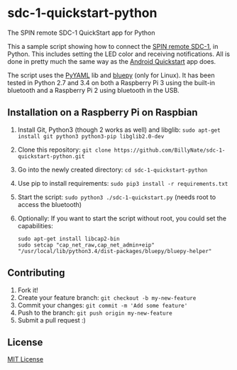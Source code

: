 # sdc-1-quickstart-python
The SPIN remote SDC-1 QuickStart app for Python

This a sample script showing how to connect the [SPIN remote SDC-1](http://spinremote.com), in Python.
This includes setting the LED color and receiving notifications. All is done in pretty much the same way as the [Android Quickstart](https://github.com/SPINremote/sdc-1-quickstart-android) app does.

The script uses the [PyYAML](http://pyyaml.org) lib and [bluepy](https://github.com/IanHarvey/bluepy) (only for Linux).
It has been tested in Python 2.7 and 3.4 on both a Raspberry Pi 3 using the built-in bluetooth and a Raspberry Pi 2 using bluetooth in the USB.

## Installation on a Raspberry Pi on Raspbian
1. Install Git, Python3 (though 2 works as well) and libglib: `sudo apt-get install git python3 python3-pip libglib2.0-dev`
2. Clone this repository: `git clone https://github.com/BillyNate/sdc-1-quickstart-python.git`
3. Go into the newly created directory: `cd sdc-1-quickstart-python`
4. Use pip to install requirements: `sudo pip3 install -r requirements.txt`
5. Start the script: `sudo python3 ./sdc-1-quickstart.py` (needs root to access the bluetooth)
6. Optionally: If you want to start the script without root, you could set the capabilities:

    ```
    sudo apt-get install libcap2-bin
    sudo setcap "cap_net_raw,cap_net_admin+eip" "/usr/local/lib/python3.4/dist-packages/bluepy/bluepy-helper"
    ```

## Contributing
1. Fork it!
2. Create your feature branch: `git checkout -b my-new-feature`
3. Commit your changes: `git commit -m 'Add some feature'`
4. Push to the branch: `git push origin my-new-feature`
5. Submit a pull request :)

## License
[MIT License](LICENSE)